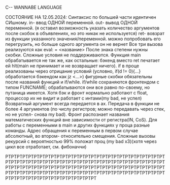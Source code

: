 C-- WANNABE LANGUAGE


СОСТОЯНИЕ НА 12.05.2024:
Синтаксис по большей части идентичен СИшному. 
in- ввод ОДНОЙ переменной.
out- вывод ОДНОЙ переменной.
(я оставил возможность указать количество аргументов после скобок в объявлениях, но это никак не используется)
ret- вовзрат из функции указанного значения/переменной. можно попробовать его перегрузить, но больше одного 
аргумента он не вернет
Все три вызова реализуются как eval: = <название> 
После знака степени нужны скобки.
Сложные условия не поддерживаются.
Функция main обрабатывается не так же, как остальные: бэкенд вместо ret печатает ей hlt(main не принимает и не 
возвращает ничего).
if в проце реализованы через отрицание условий (условно, if(d != 0){...} обработается бэкендом как jz <...>)
фигурные скобки обязательны после названий функций и if/while.
if/while сохраняются фронтендом с типом FUNCNAME; обрабатываются они все равно по-своему, но путаница имеется.
Хотя бэк и фронт нормально работают с float, процессор их не видит и работает с интами(my bad, не успел)
Возвратный аргумент всегда передается в ax.
Передача в функции не более 4 аргументов (по числу регистров; можно передавать через стек, но не успел- снова my bad).
Фронт распознает названия математических функций вне зависимости от регистра(lN, CoS).
Для работы с переменными в main и других функциях у проца разные команды. Адрес обращения к переменным в первом случае
абсолютный, во втором- относительно смещения. 
Сложные вызовы рекурсий с вероятностью 99% положат проц (my bad x3)(хотя через цикл все отработает, см. фибоначчи)

РТРТРТРТРТРТРТРТРТРТРТРТРТРТРТРТРТРТРТРТРТРТРТРТРТРТРТРТРТРТРТРТРТРТРТРТРТРТРТРТРТРТРТРТРТРТРТРТРТРТРТРТРТРТРТРТРТРТРТРТРТРТРТРТРТРТРТРТРТРТРТРТРТРТРТРТРТРТРТРТРТРТРТРТРТРТРТРТРТРТРТРТРТРТРТРТРТРТРТРТРТРТРТРТРТРТРТРТРТРТРТРТРТРТРТРТРТРТРТРТРТРТРТРТРТРТРТРТ